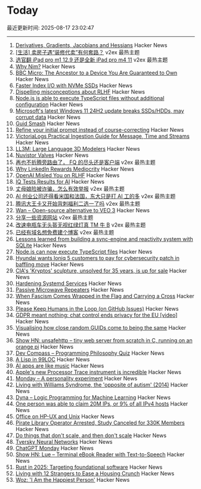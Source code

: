 # Today

最近更新时间: 2025-08-17 23:02:47

--- 
1. [Derivatives, Gradients, Jacobians and Hessians](https://blog.demofox.org/2025/08/16/derivatives-gradients-jacobians-and-hessians-oh-my/) Hacker News
2. [[生活] 卖房子遇“装修代卖”有何套路？](https://www.v2ex.com/t/1152987) v2ex 最热主题
3. [选官翻 iPad pro m1 12.9 还是全新 iPad pro m4 11](https://www.v2ex.com/t/1152919) v2ex 最热主题
4. [Why Nim?](https://undefined.pyfy.ch/why-nim) Hacker News
5. [BBC Micro: The Ancestor to a Device You Are Guaranteed to Own](https://retrogamecoders.com/bbc-micro-the-ancestor-to-a-device-you-are-guaranteed-to-own/) Hacker News
6. [Faster Index I/O with NVMe SSDs](https://www.marginalia.nu/log/a_123_index_io/) Hacker News
7. [Dispelling misconceptions about RLHF](https://aerial-toothpaste-34a.notion.site/How-OpenAI-Misled-You-on-RLHF-1f83f742d9dd80a68129d06503464aff) Hacker News
8. [Node.js is able to execute TypeScript files without additional configuration](https://nodejs.org/en/blog/release/v22.18.0) Hacker News
9. [Microsoft's latest Windows 11 24H2 update breaks SSDs/HDDs, may corrupt data](https://www.neowin.net/news/report-microsofts-latest-windows-11-24h2-update-breaks-ssdshdds-may-corrupt-your-data/) Hacker News
10. [Guid Smash](https://www.guidsmash.com) Hacker News
11. [Refine your initial prompt instead of course-correcting](https://elite-ai-assisted-coding.dev/p/refine-your-initial-prompt-instead-of-course-correcting) Hacker News
12. [VictoriaLogs Practical Ingestion Guide for Message, Time and Streams](https://victoriametrics.com/blog/victorialogs-concepts-message-time-stream/index.html) Hacker News
13. [LL3M: Large Language 3D Modelers](https://threedle.github.io/ll3m/) Hacker News
14. [Nuvistor Valves](http://www.r-type.org/articles/art-150.htm) Hacker News
15. [再也不折腾旁路由了， FQ 的尽头还是客户端](https://www.v2ex.com/t/1152993) v2ex 最热主题
16. [Why LinkedIn Rewards Mediocrity](https://www.elliotcsmith.com/linkedin-toxic-mediocrity/) Hacker News
17. [OpenAI Misled You on RLHF](https://aerial-toothpaste-34a.notion.site/How-OpenAI-Misled-You-on-RLHF-1f83f742d9dd80a68129d06503464aff) Hacker News
18. [IQ Tests Results for AI](https://www.trackingai.org/home) Hacker News
19. [丈母娘险被诈骗，怎么有效举报](https://www.v2ex.com/t/1152978) v2ex 最热主题
20. [AI 创业公司还得看米国和法国，东大只是打 AI 工的多](https://www.v2ex.com/t/1152951) v2ex 最热主题
21. [腾讯大王卡又开始背刺福利二选一了吗](https://www.v2ex.com/t/1152928) v2ex 最热主题
22. [Wan – Open-source alternative to VEO 3](https://github.com/Wan-Video/Wan2.2) Hacker News
23. [分享一些资源网站](https://www.v2ex.com/t/1152949) v2ex 最热主题
24. [改速电瓶车无头盔无视红绿灯真 TM 牛 B](https://www.v2ex.com/t/1152944) v2ex 最热主题
25. [已经有域名想免费建个博客](https://www.v2ex.com/t/1152920) v2ex 最热主题
26. [Lessons learned from building a sync-engine and reactivity system with SQLite](https://www.finkelstein.fr/sqlite-sync-engine-with-reactivity) Hacker News
27. [Node.js can now execute TypeScript files](https://nodejs.org/en/blog/release/v22.18.0) Hacker News
28. [Hyundai wants loniq 5 customers to pay for cybersecurity patch in baffling move](https://www.neowin.net/news/hyundai-wants-ioniq-5-customers-to-pay-for-cybersecurity-patch-in-baffling-move/) Hacker News
29. [CIA's 'Kryptos' sculpture, unsolved for 35 years, is up for sale](https://www.washingtonpost.com/entertainment/art/2025/08/14/kryptos-code-k4-solution-jim-sanborn-auction) Hacker News
30. [Hardening Systemd Services](https://us.jlcarveth.dev/post/hardening-systemd.md) Hacker News
31. [Passive Microwave Repeaters](https://computer.rip/2025-08-16-passive-microwave-repeaters.html) Hacker News
32. [When Fascism Comes Wrapped in the Flag and Carrying a Cross](https://wisewolfmedia.substack.com/p/it-cant-happen-here-sinclair-lewis) Hacker News
33. [Please Keep Humans in the Loop (on GitHub Issues)](https://github.com/microsoft/vscode/issues/261976) Hacker News
34. [GDPR meant nothing: chat control ends privacy for the EU [video]](https://www.youtube.com/watch?v=3NyUgv6dpJc) Hacker News
35. [Visualising how close random GUIDs come to being the same](https://www.guidsmash.com) Hacker News
36. [Show HN: unsafehttp – tiny web server from scratch in C, running on an orange pi](http://unsafehttp.benren.au) Hacker News
37. [Dev Compass – Programming Philosophy Quiz](https://treeform.github.io/devcompas/) Hacker News
38. [A Lisp in 99LOC](https://github.com/Robert-van-Engelen/tinylisp) Hacker News
39. [AI apps are like music](https://aimode.substack.com/p/ai-apps-are-like-music) Hacker News
40. [Apple's new Processor Trace instrument is incredible](https://victorwynne.com/processor-trace-instrument/) Hacker News
41. [Monday – A personality experiment](https://chatgpt.com/g/g-67ec3b78892481918c89067962526695-monday) Hacker News
42. [Living with Williams Syndrome, the 'opposite of autism' (2014)](https://www.bbc.com/news/health-26888280) Hacker News
43. [Dyna – Logic Programming for Machine Learning](https://dyna.org/) Hacker News
44. [One person was able to claim 20M IPs, or 9% of all IPv4 hosts](https://lists.nanog.org/archives/list/nanog@lists.nanog.org/thread/MMCCEQKA4UPGGWFWEBWLYKHTYCAOQIZS/#MMCCEQKA4UPGGWFWEBWLYKHTYCAOQIZS) Hacker News
45. [Office on HP-UX and Unix](https://www.openpa.net/hp-ux_office.html) Hacker News
46. [Pirate Library Operator Arrested, Study Canceled for 330K Members](https://torrentfreak.com/pirate-library-operator-arrested-study-canceled-for-330k-members-250814/) Hacker News
47. [Do things that don't scale, and then don't scale](https://derwiki.medium.com/do-things-that-dont-scale-and-then-don-t-scale-9fd2cd7e2156) Hacker News
48. [Tversky Neural Networks](https://gonzoml.substack.com/p/tversky-neural-networks) Hacker News
49. [ChatGPT Monday](https://chatgpt.com/g/g-67ec3b78892481918c89067962526695-monday) Hacker News
50. [Show HN: Lue – Terminal eBook Reader with Text-to-Speech](https://github.com/superstarryeyes/lue) Hacker News
51. [Rust in 2025: Targeting foundational software](https://smallcultfollowing.com/babysteps/blog/2025/03/10/rust-2025-intro/) Hacker News
52. [Living with 12 Strangers to Ease a Housing Crunch](http://www.bloomberg.com/news/articles/2025-08-15/cohousing-in-europe-is-helping-ease-the-housing-crunch) Hacker News
53. [Woz: 'I Am the Happiest Person'](https://daringfireball.net/linked/2025/08/15/woz-on-slashdot) Hacker News
